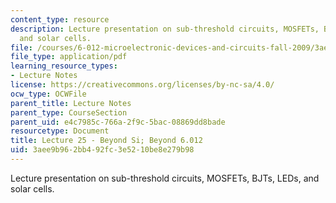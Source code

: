 ```yaml
---
content_type: resource
description: Lecture presentation on sub-threshold circuits, MOSFETs, BJTs, LEDs,
  and solar cells.
file: /courses/6-012-microelectronic-devices-and-circuits-fall-2009/3aee9b962bb492fc3e5210be8e279b98_MIT6_012F09_lec25.pdf
file_type: application/pdf
learning_resource_types:
- Lecture Notes
license: https://creativecommons.org/licenses/by-nc-sa/4.0/
ocw_type: OCWFile
parent_title: Lecture Notes
parent_type: CourseSection
parent_uid: e4c7985c-766a-2f9c-5bac-08869dd8bade
resourcetype: Document
title: Lecture 25 - Beyond Si; Beyond 6.012
uid: 3aee9b96-2bb4-92fc-3e52-10be8e279b98
---
```

Lecture presentation on sub-threshold circuits, MOSFETs, BJTs, LEDs, and solar cells.